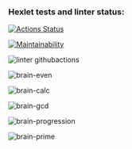 ### Hexlet tests and linter status:
[![Actions Status](https://github.com/JunglePowa/frontend-project-lvl1/workflows/hexlet-check/badge.svg)](https://github.com/JunglePowa/frontend-project-lvl1/actions)

[![Maintainability](https://api.codeclimate.com/v1/badges/a99a88d28ad37a79dbf6/maintainability)](https://codeclimate.com/github/codeclimate/codeclimate/maintainability)

![linter githubactions](https://github.com/JunglePowa/frontend-project-lvl1/actions/workflows/nodejs.yml/badge.svg)

![brain-even](https://asciinema.org/connect/601f206e-7826-4fa6-919a-5f1bd7426235)

![brain-calc](https://asciinema.org/connect/601f206e-7826-4fa6-919a-5f1bd7426235)

![brain-gcd](https://asciinema.org/connect/601f206e-7826-4fa6-919a-5f1bd7426235)

![brain-progression](https://asciinema.org/connect/601f206e-7826-4fa6-919a-5f1bd7426235)

![brain-prime](https://asciinema.org/connect/601f206e-7826-4fa6-919a-5f1bd7426235)



